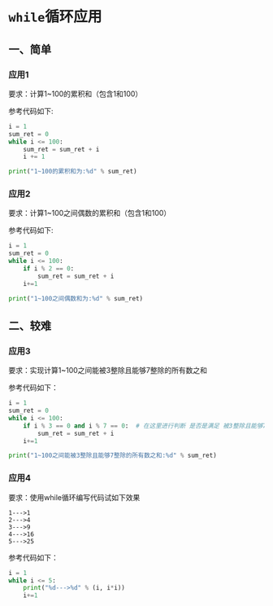 # `while`循环应用


## 一、简单

### 应用1

要求：计算1~100的累积和（包含1和100）

参考代码如下:

```python
i = 1
sum_ret = 0
while i <= 100:
	sum_ret = sum_ret + i
	i += 1

print("1~100的累积和为:%d" % sum_ret)
```



### 应用2

要求：计算1~100之间偶数的累积和（包含1和100）

参考代码如下:

```python
i = 1
sum_ret = 0
while i <= 100:
	if i % 2 == 0:
		sum_ret = sum_ret + i
	i+=1

print("1~100之间偶数和为:%d" % sum_ret)
```



## 二、较难

### 应用3

要求：实现计算1~100之间能被3整除且能够7整除的所有数之和

参考代码如下：

```python
i = 1
sum_ret = 0
while i <= 100:
	if i % 3 == 0 and i % 7 == 0:  # 在这里进行判断 是否是满足 被3整除且能够7整除
		sum_ret = sum_ret + i
	i+=1

print("1~100之间能被3整除且能够7整除的所有数之和:%d" % sum_ret)
```



### 应用4

要求：使用while循环编写代码试如下效果

```
1--->1
2--->4
3--->9
4--->16
5--->25
```

参考代码如下：

```python
i = 1
while i <= 5:
	print("%d--->%d" % (i, i*i))
	i+=1
```

